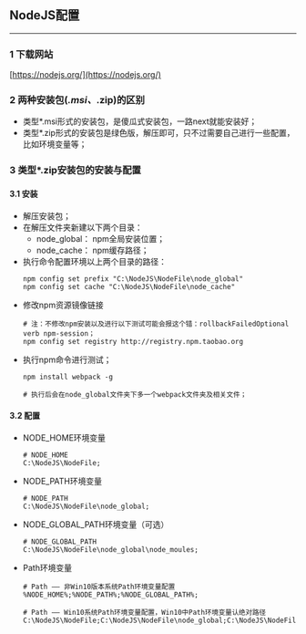 ## NodeJS配置
---
### 1 下载网站
[https://nodejs.org/](https://nodejs.org/)
### 2 两种安装包(*.msi、*.zip)的区别
- 类型*.msi形式的安装包，是傻瓜式安装包，一路next就能安装好；
- 类型*.zip形式的安装包是绿色版，解压即可，只不过需要自己进行一些配置，比如环境变量等；
### 3 类型*.zip安装包的安装与配置
#### 3.1 安装
- 解压安装包；
- 在解压文件夹新建以下两个目录：
  - node_global： npm全局安装位置；
  - node_cache： npm缓存路径；
- 执行命令配置环境以上两个目录的路径：
    ```shell
    npm config set prefix "C:\NodeJS\NodeFile\node_global"
    npm config set cache "C:\NodeJS\NodeFile\node_cache"
    ```
- 修改npm资源镜像链接
    ```shell
    # 注：不修改npm安装以及进行以下测试可能会报这个错：rollbackFailedOptional verb npm-session；
    npm config set registry http://registry.npm.taobao.org
    ```
- 执行npm命令进行测试；
    ```shell
    npm install webpack -g

    # 执行后会在node_global文件夹下多一个webpack文件夹及相关文件；
    ```
#### 3.2 配置
- NODE_HOME环境变量
    ```shell
    # NODE_HOME
    C:\NodeJS\NodeFile;
    ```
- NODE_PATH环境变量
    ```shell
    # NODE_PATH
    C:\NodeJS\NodeFile\node_global;
    ```
- NODE_GLOBAL_PATH环境变量（可选）
    ```shell
    # NODE_GLOBAL_PATH
    C:\NodeJS\NodeFile\node_global\node_moules;
    ```
- Path环境变量
    ```shell
    # Path —— 非Win10版本系统Path环境变量配置
    %NODE_HOME%;%NODE_PATH%;%NODE_GLOBAL_PATH%;

    # Path —— Win10系统Path环境变量配置，Win10中Path环境变量认绝对路径
    C:\NodeJS\NodeFile;C:\NodeJS\NodeFile\node_global;C:\NodeJS\NodeFile\node_global\node_moules;
    ```